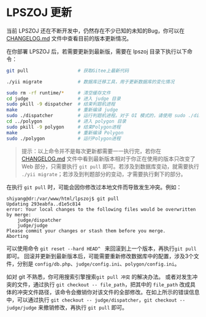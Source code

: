 LPSZOJ 更新
==========

当前 LPSZOJ 还在不断开发中，仍然存在不少已知的未知的Bug，你可以在 [CHANGELOG.md](../CHANGELOG.md) 文件中查看目前的版本更新情况。

在你部署 LPSZOJ 后，若需要更新到最新版，需要在 lpszoj 目录下执行以下命令：

```bash
git pull                  # 获取Gitee上最新代码

./yii migrate             # 数据库迁移工具，用于更新数据库的变化情况

sudo rm -rf runtime/*     # 清空缓存文件
cd judge                  # 进入 judge 目录
sudo pkill -9 dispatcher  # 结束判题机进程
make                      # 重新编译 judge
sudo ./dispatcher         # 运行判题机进程。对于 OI 模式的，请使用 sudo ./dispatcher -o
cd ../polygon             # 进入 polygon 目录
sudo pkill -9 polygon     # 结束Polygon进程
make                      # 重新编译 Polygon
sudo ./polygon            # 运行Polygon进程
```
> 提示：以上命令并不是每次更新都需要一一执行完，若你在 [CHANGELOG.md](../CHANGELOG.md) 文件中看到最新版本相对于你正在使用的版本只改变了 Web 部分，只需要执行 `git pull` 即可。若涉及到数据库变动，就需要执行 `./yii migrate`；若涉及到判题部分的变动，才需要执行剩下的部分。

在执行 `git pull` 时，可能会因你修改过本地文件而导致发生冲突。例如：

```
shiyang@dr:/var/www/html/lpszoj$ git pull
Updating 293eabfa..d1e5c814
error: Your local changes to the following files would be overwritten by merge:
	judge/dispatcher
	judge/judge
Please commit your changes or stash them before you merge.
Aborting
```
可以使用命令 `git reset --hard HEAD^ ` 来回滚到上一个版本，再执行`git pull` 即可。
回滚并更新到最新版本后，可能需要重新修改数据库中的配置，涉及3个文件，分别是 `config/db.php`、`judge/config.ini`、`polygon/config.ini`。

如对 git 不熟悉，你可用搜索引擎搜索`git pull 冲突` 的解决办法。
或者对发生冲突的文件，通过执行 `git checkout -- file_path`，把其中的 `file_path` 改成具体的冲突文件路径，该命令会撤销你对该文件的全部修改。在如上所示的错误信息中，可以通过执行 `git checkout -- judge/dispatcher`，`git checkout -- judge/judge` 来撤销修改，再执行 `git pull` 即可。

